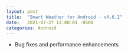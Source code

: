 ```yaml
---
layout: post
title:  "Smart Weather for Android - v4.6.2"
date:   2021-07-27 12:00:01 -0500
categories: Android
---
```


- Bug fixes and performance enhancements

